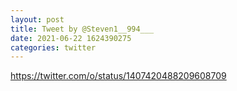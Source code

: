 ```yaml
--- 
layout: post 
title: Tweet by @Steven1__994___ 
date: 2021-06-22 1624390275 
categories: twitter 
--- 
```

https://twitter.com/o/status/1407420488209608709